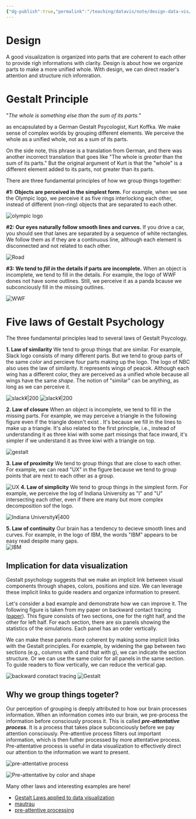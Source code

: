 ```yaml
---
{"dg-publish":true,"permalink":"/teaching/datavis/note/design-data-vis/","dgHomeLink":true,"dgPassFrontmatter":false}
---
```



# Design
A good visualization is organized into parts that are coherent to each other to provide righ informations with clarity.  Design is about how we organize parts to make a more unified whole. With design, we can direct reader's attention and structure rich infomration. 

# Gestalt Principle 

"*The whole is something else than the sum of its parts.*" 

as encapsulated by a German Gestalt Psycologist, Kurt Koffka. We make sense of complex worlds by grouping different elements. We perceive the whole as a unified whole, not as a sum of its parts. 

On the side note, this phrase is a translation from German, and there was another incorrect translation that goes like "The whole is *greater* than the sum of its parts." But the original argument of Kurt is that the "whole" is a different element added to its parts, not greater than its parts.  

There are three fundamental principles of how we group things together:

**#1: Objects are perceived in the simplest form.**
For example, when we see the Olympic logo, we perceive it as five rings interlocking each other, instead of different (non-ring) objects that are separated to each other. 

![olympic logo](https://upload.wikimedia.org/wikipedia/commons/thumb/5/55/Olympic_rings_with_transparent_rims.svg/2560px-Olympic_rings_with_transparent_rims.svg.png)


**#2: Our eyes naturally follow smooth lines and curves.** 
If you drive a car, you should see that lanes are separated by a sequence of white rectangles. We follow them as if they are a continuous line, although each element is disconnected and not related to each other. 

![Road](https://bloximages.newyork1.vip.townnews.com/santafenewmexican.com/content/tncms/assets/v3/editorial/2/ab/2ab36ee8-7d4c-11eb-a7a1-2f768ea3d73e/60417f4d3e2d7.image.jpg?resize=554%2C500)

**#3: We tend to *fill in* the details if parts are incomplete.**
When an object is incomplete, we tend to fill in the details. For example, the logo of WWF dones not have some outlines. Still, we perceive it as a panda bcause we subconciously fill in the missing outlines. 

![WWF](https://uploads.toptal.io/blog/image/125750/toptal-blog-image-1522045535498-3cfb27ba5cf1188777b80c9ea2f652b2.png)


# Five laws of Gestalt Psychology
The three fundamental principles lead to several laws of Gestalt Psycology. 

**1. Law of similarity** 
We tend to group things that are similar. For example, Slack logo consists of many different parts. But we tend to group parts of the same *color* and percieve four parts making up the logo. The logo of NBC also uses the law of similarity. It represents wings of peacok. Although each wing has a different color, they are perceived as a unified whole because all wings have the same *shape*. The notion of "similar" can be anything, as long as we can perceive it. 

![slack¥|200](https://orangecounty.aiga.org/wp-content/uploads/2021/05/slack-logo.png)   ![slack¥|200](https://upload.wikimedia.org/wikipedia/commons/thumb/8/8d/NBC_2013_%28flat_version%29.svg/1200px-NBC_2013_%28flat_version%29.svg.png)

**2. Law of closure**
When an object is incomplete, we tend to fill in the missing parts. For example, we may perceive a triangle in the following figure even if the triangle doesn't exist . It's because we fill in the lines to make up a triangle. It's also related to the first principle, i.e., instead of understanding it as three kiwi with some part missings that face inward, it's simpler if we understand it as three kiwi with a triangle on top. 

![gestalt](https://miro.medium.com/max/1400/1*i00fI96rVsxN4Tw-fHaHcQ.png)

**3. Law of proximity**
We tend to group things that are close to each other. For example, we can read "UX" in the figure because we tend to group points that are next to each other as a group.

![UX](https://encrypted-tbn0.gstatic.com/images?q=tbn:ANd9GcTTB4CvVVrZslw5k0VedxytCqjwC7mFa2n0QQ&usqp=CAU)
**4. Law of simplicity**
We tend to group things in the simplest form. For example, we perceive the log of Indiana University as "I" and "U" intersecting each other, even if there are many but more complex decomposition sof the logo.

![Indiana University¥|400](https://i.pinimg.com/736x/e6/0a/07/e60a07442ff285a78a3b95c018967d9b.jpg)


**5. Law of continuity** 
Our brain has a tendency to decieve smooth lines and curves. For example, in the logo of IBM, the words "IBM" appears to be easy read despite many gaps.   
![IBM](https://www.neurosciencemarketing.com/wp-content/uploads/2017/03/IBM.jpg)

## Implication for data visualization
Gestalt psychology suggests that we make an implicit link between visual components through shapes, colors, positions and size. We can leverage these implicit links to guide readers and organize information to present. 

Let's consider a bad example and demonstrate how we can improve it. The following figure is taken from my paper on backward contact tracing ([paper](https://www.nature.com/articles/s41567-021-01187-2)). This figure consists of two sections, one for the right half, and the other for left half. For each section, there are six panels showing the statistics of the simulations. Each panel has an order vertically. 

We can make these panels more coherent by making some implicit links with the Gestalt principles. For example, by widening the gap between two sections (e.g., columns with d and that with g), we can indicate the section structure. Or we can use the same color for all panels in the same section. To guide readers to flow vertically, we can reduce the vertical gap. 

![backward constact tracing](https://media.springernature.com/full/springer-static/image/art%3A10.1038%2Fs41567-021-01187-2/MediaObjects/41567_2021_1187_Fig3_HTML.png?as=webp)
![Gestalt](https://cdn-images-1.medium.com/max/1024/1*C9XapvVFAhF4DHXXf2TUuA.jpeg)

## Why we group things togeter?
Our perception of grouping is deeply attributed to how our brain processes information. When an information comes into our brain, we pre-process the information before consciously process it. This is called ***pre-attentative process***. It is a process that takes place subconciously before we pay attention consciously. Pre-attentive process filters out important information, which is then futher processed by more attentative process. Pre-attentative process is useful in data visualization to effectively direct our attention to the information we want to present.

![pre-attentative process](https://infovis-wiki.net/w/images/6/6a/Preattentive_4.JPG)

![Pre-attentative by color and shape](https://humansofdata.atlan.com/wp-content/uploads/2019/07/preattentive-processing.png)


Many other laws and interesting examples are here!
- [Gestalt Laws applied to data visualization](http://daydreamingnumbers.com/concepts/gestalt-laws-data-visualization/)
- [mautrau](https://muatrau.com/which-gestalt-principles-is-applied-when-we-perceive-objects-which-are-near-each-other-to-belong-together#gestalt-principle-proximity)
- [pre-attentive processing](https://uxplanet.org/preattentive-processing-and-design-e59eba74373e)